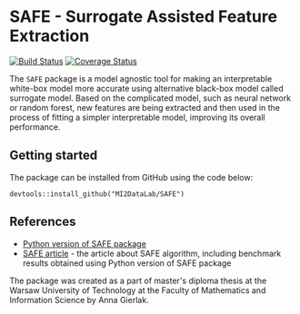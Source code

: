 # SAFE - Surrogate Assisted Feature Extraction

[![Build Status](https://travis-ci.org/MI2DataLab/SAFE.svg?branch=master)](https://travis-ci.org/MI2DataLab/SAFE)
[![Coverage Status](https://codecov.io/gh/MI2DataLab/SAFE/branch/master/graph/badge.svg)](https://codecov.io/gh/MI2DataLab/SAFE)

The `SAFE` package is a model agnostic tool for making an interpretable white-box model more accurate using alternative black-box model called surrogate model. Based on the complicated model, such as neural network or random forest, new features are being extracted and then used in the process of fitting a simpler interpretable model, improving its overall performance.


## Getting started
The package can be installed from GitHub using the code below:
```
devtools::install_github("MI2DataLab/SAFE")
```

## References
* [Python version of SAFE package](https://github.com/ModelOriented/SAFE)
* [SAFE article](https://arxiv.org/abs/1902.11035) - the article about SAFE algorithm, including benchmark results obtained using Python version of SAFE package

The package was created as a part of master's diploma thesis at the Warsaw University of Technology at the Faculty of Mathematics and Information Science by Anna Gierlak.
